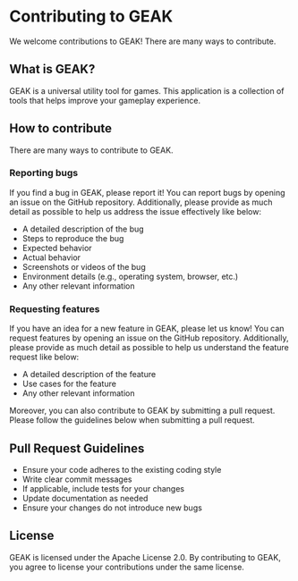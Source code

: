 # Contributing to GEAK

We welcome contributions to GEAK! There are many ways to contribute.

## What is GEAK?

GEAK is a universal utility tool for games. This application is a collection of tools that helps improve your gameplay experience.

## How to contribute

There are many ways to contribute to GEAK.

### Reporting bugs

If you find a bug in GEAK, please report it! You can report bugs by opening an issue on the GitHub repository. Additionally, please provide as much detail as possible to help us address the issue effectively like below:

- A detailed description of the bug
- Steps to reproduce the bug
- Expected behavior
- Actual behavior
- Screenshots or videos of the bug
- Environment details (e.g., operating system, browser, etc.)
- Any other relevant information

### Requesting features

If you have an idea for a new feature in GEAK, please let us know! You can request features by opening an issue on the GitHub repository. Additionally, please provide as much detail as possible to help us understand the feature request like below:

- A detailed description of the feature
- Use cases for the feature
- Any other relevant information

Moreover, you can also contribute to GEAK by submitting a pull request. Please follow the guidelines below when submitting a pull request.

## Pull Request Guidelines

- Ensure your code adheres to the existing coding style
- Write clear commit messages
- If applicable, include tests for your changes
- Update documentation as needed
- Ensure your changes do not introduce new bugs

## License

GEAK is licensed under the Apache License 2.0. By contributing to GEAK, you agree to license your contributions under the same license.
